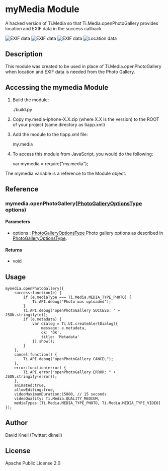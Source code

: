 # myMedia Module

A hacked version of Ti.Media so that Ti.Media.openPhotoGallery provides location and EXIF data in the success callback

![EXIF data](https://github.com/dbubs/myMedia-Titanium-Module/tree/master/documentation/IMG_3259.PNG_ "EXIF data")
![EXIF data](https://github.com/dbubs/myMedia-Titanium-Module/tree/master/documentation/IMG_3260.PNG_ "more EXIF data")
![EXIF data](https://github.com/dbubs/myMedia-Titanium-Module/tree/master/documentation/IMG_3261.PNG_ "more EXIF data")
![Location data](https://github.com/dbubs/myMedia-Titanium-Module/tree/master/documentation/IMG_3262.PNG_ "Location data")

## Description

This module was created to be used in place of Ti.Media.openPhotoGallery when location and EXIF data is needed from the Photo Gallery. 

## Accessing the mymedia Module

1. Build the module:

	./build.py

2. Copy my.media-iphone-X.X.zip (where X.X is the version) to the ROOT of your project (same directory as tiapp.xml)

3. Add the module to the tiapp.xml file:

	<modules>
        <module platform="iphone" version="0.1">my.media</module>
    </modules>

4. To access this module from JavaScript, you would do the following:

	var mymedia = require("my.media");

The mymedia variable is a reference to the Module object.	

## Reference

### mymedia.openPhotoGallery([PhotoGalleryOptionsType](http://docs.appcelerator.com/titanium/latest/#!/api/PhotoGalleryOptionsType) options)

#### Parameters

* options : [PhotoGalleryOptionsType](http://docs.appcelerator.com/titanium/latest/#!/api/PhotoGalleryOptionsType)
	Photo gallery options as described in [PhotoGalleryOptionsType](http://docs.appcelerator.com/titanium/latest/#!/api/PhotoGalleryOptionsType).

#### Returns

* void

## Usage

	mymedia.openPhotoGallery({
		success:function(e) {
			if (e.mediaType === Ti.Media.MEDIA_TYPE_PHOTO) {
				Ti.API.debug("Photo was uploaded");
			}
			Ti.API.debug('openPhotoGallery SUCCESS: ' + JSON.stringify(e));
			if (e.metadata) {
				var dialog = Ti.UI.createAlertDialog({
					message: e.metadata,
					ok: 'OK',
					title: 'Metadata'
				}).show();
			}
		},
		cancel:function() {
			Ti.API.debug("openPhotoGallery CANCEL");
		},
		error:function(error) {
			Ti.API.error("openPhotoGallery ERROR: " + JSON.stringify(error));
		},
		animated:true,
		allowEditing:true,
		videoMaximumDuration:15000, // 15 seconds
		videoQuality: Ti.Media.QUALITY_MEDIUM,
		mediaTypes:[Ti.Media.MEDIA_TYPE_PHOTO, Ti.Media.MEDIA_TYPE_VIDEO]
	});

## Author

David Knell (Twitter: dknell)

## License

Apache Public License 2.0
